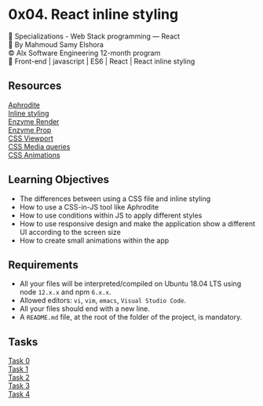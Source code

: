 # 0x04. React inline styling

📂 Specializations - Web Stack programming ― React  
👤 By Mahmoud Samy Elshora  
©️ Alx Software Engineering 12-month program  
🔖 Front-end | javascript | ES6 | React | React inline styling

## Resources

[Aphrodite](https://github.com/khan/aphrodite)  
[Inline styling](https://legacy.reactjs.org/docs/dom-elements.html)  
[Enzyme Render](https://enzymejs.github.io/enzyme/docs/api/ShallowWrapper/render.html)  
[Enzyme Prop](https://enzymejs.github.io/enzyme/docs/api/ShallowWrapper/prop.html)  
[CSS Viewport](https://www.w3schools.com/css/css_rwd_viewport.asp)  
[CSS Media queries](https://www.w3schools.com/css/css_rwd_mediaqueries.asp)  
[CSS Animations](https://www.w3schools.com/css/css3_animations.asp)  


## Learning Objectives

- The differences between using a CSS file and inline styling
- How to use a CSS-in-JS tool like Aphrodite
- How to use conditions within JS to apply different styles
- How to use responsive design and make the application show a different UI according to the screen size
- How to create small animations within the app

## Requirements

- All your files will be interpreted/compiled on Ubuntu 18.04 LTS using node `12.x.x` and npm `6.x.x`.
- Allowed editors: `vi`, `vim`, `emacs`, `Visual Studio Code`.
- All your files should end with a new line.
- A `README.md` file, at the root of the folder of the project, is mandatory.

## Tasks
[Task 0](https://github.com/Mahmoud-Samy-Creator/alx-react/tree/main/0x04-React_inline_styling/task_0/dashboard/src/CourseList)  
[Task 1]()  
[Task 2]()  
[Task 3]()  
[Task 4]()    
